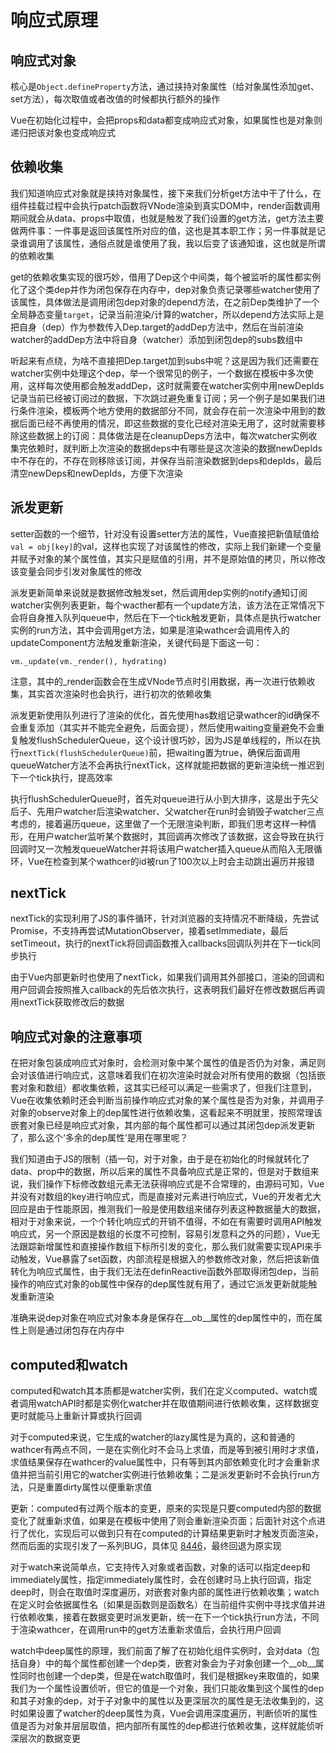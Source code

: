 # 响应式原理

## 响应式对象

核心是`Object.defineProperty`方法，通过挟持对象属性（给对象属性添加get、set方法），每次取值或者改值的时候都执行额外的操作

Vue在初始化过程中，会把props和data都变成响应式对象，如果属性也是对象则递归把该对象也变成响应式

## 依赖收集

我们知道响应式对象就是挟持对象属性，接下来我们分析get方法中干了什么，在组件挂载过程中会执行patch函数将VNode渲染到真实DOM中，render函数调用期间就会从data、props中取值，也就是触发了我们设置的get方法，get方法主要做两件事：一件事是返回该属性所对应的值，这也是其本职工作；另一件事就是记录谁调用了该属性，通俗点就是谁使用了我，我以后变了该通知谁，这也就是所谓的依赖收集

get的依赖收集实现的很巧妙，借用了Dep这个中间类，每个被监听的属性都实例化了这个类dep并作为闭包保存在内存中，dep对象负责记录哪些watcher使用了该属性，具体做法是调用闭包dep对象的depend方法，在之前Dep类维护了一个全局静态变量`target`，记录当前渲染/计算的watcher，所以depend方法实际上是把自身（dep）作为参数传入Dep.target的addDep方法中，然后在当前渲染watcher的addDep方法中将自身（watcher）添加到闭包dep的subs数组中

听起来有点绕，为啥不直接把Dep.target加到subs中呢？这是因为我们还需要在watcher实例中处理这个dep，举一个很常见的例子，一个数据在模板中多次使用，这样每次使用都会触发addDep，这时就需要在watcher实例中用newDepIds记录当前已经被订阅过的数据，下次跳过避免重复订阅；另一个例子是如果我们进行条件渲染，模板两个地方使用的数据部分不同，就会存在前一次渲染中用到的数据后面已经不再使用的情况，即这些数据的变化已经对渲染无用了，这时就需要移除这些数据上的订阅：具体做法是在cleanupDeps方法中，每次watcher实例收集完依赖时，就判断上次渲染的数据deps中有哪些是这次渲染的数据newDepIds中不存在的，不存在则移除该订阅，并保存当前渲染数据到deps和depIds，最后清空newDeps和newDepIds，方便下次渲染

## 派发更新

setter函数的一个细节，针对没有设置setter方法的属性，Vue直接把新值赋值给`val = obj[key]`的val，这样也实现了对该属性的修改，实际上我们新建一个变量并赋予对象的某个属性值，其实只是赋值的引用，并不是原始值的拷贝，所以修改该变量会同步引发对象属性的修改

派发更新简单来说就是数据修改触发set，然后调用dep实例的notify通知订阅watcher实例列表更新，每个wacther都有一个update方法，该方法在正常情况下会将自身推入队列queue中，然后在下一个tick触发更新，具体点是执行watcher实例的run方法，其中会调用get方法，如果是渲染wathcer会调用传入的updateComponent方法触发重新渲染，关键代码是下面这一句：
```
vm._update(vm._render(), hydrating)
```

注意，其中的_render函数会在生成VNode节点时引用数据，再一次进行依赖收集，其实首次渲染时也会执行，进行初次的依赖收集

派发更新使用队列进行了渲染的优化，首先使用has数组记录wathcer的id确保不会重复添加（其实并不能完全避免，后面会提），然后使用waiting变量避免不会重复触发flushSchedulerQueue，这个设计很巧妙，因为JS是单线程的，所以在执行`nextTick(flushSchedulerQueue)`前，把waiting置为true，确保后面调用queueWatcher方法不会再执行nextTick，这样就能把数据的更新渲染统一推迟到下一个tick执行，提高效率

执行flushSchedulerQueue时，首先对queue进行从小到大排序，这是出于先父后子、先用户watcher后渲染watcher、父watcher在run时会销毁子watcher三点考虑的，接着遍历queue，这里做了一个无限渲染判断，即我们思考这样一种情形，在用户watcher监听某个数据时，其回调再次修改了该数据，这会导致在执行回调时又一次触发queueWatcher并将该用户watcher插入queue从而陷入无限循环，Vue在检查到某个wathcer的id被run了100次以上时会主动跳出遍历并报错

## nextTick

nextTick的实现利用了JS的事件循环，针对浏览器的支持情况不断降级，先尝试Promise，不支持再尝试MutationObserver，接着setImmediate，最后setTimeout，执行的nextTick将回调函数推入callbacks回调队列并在下一tick同步执行

由于Vue内部更新时也使用了nextTick，如果我们调用其外部接口，渲染的回调和用户回调会按照推入callback的先后依次执行，这表明我们最好在修改数据后再调用nextTick获取修改后的数据

## 响应式对象的注意事项

在把对象包装成响应式对象时，会检测对象中某个属性的值是否仍为对象，满足则会对该值进行响应式，这意味着我们在初次渲染时就会对所有使用的数据（包括嵌套对象和数组）都收集依赖，这其实已经可以满足一些需求了，但我们注意到，Vue在收集依赖时还会判断当前操作响应式对象的某个属性是否为对象，并调用子对象的observe对象上的dep属性进行依赖收集，这看起来不明就里，按照常理该嵌套对象已经是响应式对象，其内部的每个属性都可以通过其闭包dep派发更新了，那么这个‘多余的dep属性’是用在哪里呢？

我们知道由于JS的限制（插一句，对于对象，由于是在初始化的时候就转化了data、prop中的数据，所以后来的属性不具备响应式是正常的，但是对于数组来说，我们操作下标修改数组元素无法获得响应式是不合常理的，由源码可知，Vue并没有对数组的key进行响应式，而是直接对元素进行响应式，Vue的开发者尤大回应是由于性能原因，推测我们一般是使用数组来储存列表这种数据量大的数据，相对于对象来说，一个个转化响应式的开销不值得，不如在有需要时调用API触发响应式，另一个原因是数组的长度不可控制，容易引发意料之外的问题），Vue无法跟踪新增属性和直接操作数组下标所引发的变化，那么我们就需要实现API来手动触发，Vue暴露了set函数，内部流程是根据入的参数修改对象，然后把该新值转化为响应式属性，由于我们无法在definReactive函数外部取得闭包dep，当前操作的响应式对象的ob属性中保存的dep属性就有用了，通过它派发更新就能触发重新渲染

准确来说dep对象在响应式对象本身是保存在__ob__属性的dep属性中的，而在属性上则是通过闭包存在内存中

## computed和watch

computed和watch其本质都是watcher实例，我们在定义computed、watch或者调用watchAPI时都是实例化watcher并在取值期间进行依赖收集，这样数据变更时就能马上重新计算或执行回调

对于computed来说，它生成的watcher的lazy属性是为真的，这和普通的wathcer有两点不同，一是在实例化时不会马上求值，而是等到被引用时才求值，求值结果保存在wathcer的value属性中，只有等到其内部依赖变化时才会重新求值并把当前引用它的watcher实例进行依赖收集；二是派发更新时不会执行run方法，只是重置dirty属性以便重新求值

更新：computed有过两个版本的变更，原来的实现是只要computed内部的数据变化了就重新求值，如果是在模板中使用了则会重新渲染页面；后面针对这个点进行了优化，实现后可以做到只有在computed的计算结果更新时才触发页面渲染，然而后面的实现引发了一系列BUG，具体见 [8446](https://github.com/vuejs/vue/issues/8446)，最终回退为原实现

对于watch来说简单点，它支持传入对象或者函数，对象的话可以指定deep和immediately属性，指定immediately属性时，会在创建时马上执行回调，指定deep时，则会在取值时深度遍历，对嵌套对象内部的属性进行依赖收集；watch在定义时会依据属性名（如果是函数则是函数名）在当前组件实例中寻找求值并进行依赖收集，接着在数据变更时派发更新，统一在下一个tick执行run方法，不同于渲染wathcer，在调用run中的get方法重新求值后，会执行用户回调

watch中deep属性的原理，我们前面了解了在初始化组件实例时，会对data（包括自身）中的每个属性都创建一个dep类，嵌套对象会为子对象创建一个__ob__属性同时也创建一个dep类，但是在watch取值时，我们是根据key来取值的，如果我们为一个属性设置侦听，但它的值是一个对象，我们只能收集到这个属性的dep和其子对象的dep，对于子对象中的属性以及更深层次的属性是无法收集到的，这时如果设置了watcher的deep属性为真，Vue会调用深度遍历，判断侦听的属性值是否为对象并层层取值，把内部所有属性的dep都进行依赖收集，这样就能侦听深层次的数据变更